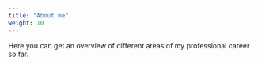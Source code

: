 ```yaml
---
title: "About me"
weight: 10
---
```


Here you can get an overview of different areas of my professional career so far.